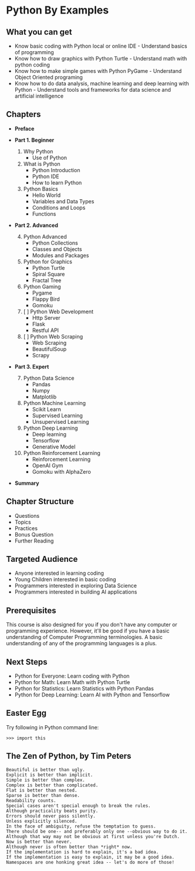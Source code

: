 # Python By Examples

## What you can get

- Know basic coding with Python local or online IDE - Understand basics of programming
- Know how to draw graphics with Python Turtle - Understand math with python coding
- Know how to make simple games with Python PyGame - Understand Object Oriented programing
- Know how to do data analysis, machine learning and deep learning with Python - Understand tools and frameworks for data science and artificial intelligence

## Chapters

*   **Preface**

*   **Part 1. Beginner**

    1.  Why Python
        *   Use of Python
    2.  What is Python
        *   Python Introduction
        *   Python IDE
        *   How to learn Python
    3.  Python Basics
        *   Hello World
        *   Variables and Data Types
        *   Conditions and Loops
        *   Functions
  
*   **Part 2. Advanced**

    4.  Python Advanced
        *   Python Collections
        *   Classes and Objects
        *   Modules and Packages
    5.  Python for Graphics
        *   Python Turtle
        *   Spiral Square
        *   Fractal Tree
    6.  Python Gaming
        *   Pygame
        *   Flappy Bird
        *   Gomoku
    7. [ ] Python Web Development
        *   Http Server
        *   Flask
        *   Restful API
    8. [ ] Python Web Scraping
        *   Web Scraping
        *   BeautifulSoup
        *   Scrapy
*   **Part 3. Expert**

    7.  Python Data Science
        *   Pandas
        *   Numpy
        *   Matplotlib
    8.  Python Machine Learning
        *   Scikit Learn
        *   Supervised Learning
        *   Unsupervised Learning
    9.  Python Deep Learning
        *   Deep learning
        *   Tensorflow
        *   Generative Model
    10.  Python Reinforcement Learning
          * Reinforcement Learning
          * OpenAI Gym
          * Gomoku with AlphaZero

*   **Summary**

## Chapter Structure

* Questions
* Topics
* Practices
* Bonus Question
* Further Reading

## Targeted Audience

- Anyone interested in learning coding
- Young Children interested in basic coding
- Programmers interested in exploring Data Science
- Programmers interested in building AI applications

## Prerequisites

This course is also designed for you if you don't have any computer or programming experience. However, it'll be good if you have a basic understanding of Computer Programming terminologies. A basic understanding of any of the programming languages is a plus.

## Next Steps

- Python for Everyone: Learn coding with Python
- Python for Math: Learn Math with Python Turtle
- Python for Statistics: Learn Statistics with Python Pandas
- Python for Deep Learning: Learn AI with Python and Tensorflow

## Easter Egg

Try following in Python command line:

`>>> import this`

## The Zen of Python, by Tim Peters
```
Beautiful is better than ugly.
Explicit is better than implicit.
Simple is better than complex.
Complex is better than complicated.
Flat is better than nested.
Sparse is better than dense.
Readability counts.
Special cases aren't special enough to break the rules.
Although practicality beats purity.
Errors should never pass silently.
Unless explicitly silenced.
In the face of ambiguity, refuse the temptation to guess.
There should be one-- and preferably only one --obvious way to do it.
Although that way may not be obvious at first unless you're Dutch.
Now is better than never.
Although never is often better than *right* now.
If the implementation is hard to explain, it's a bad idea.
If the implementation is easy to explain, it may be a good idea.
Namespaces are one honking great idea -- let's do more of those!
```

